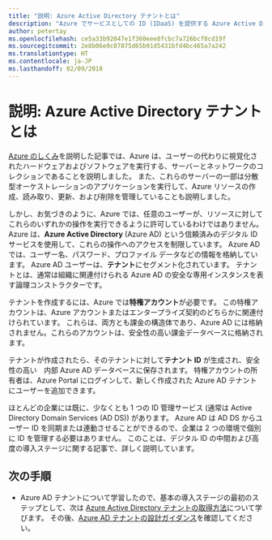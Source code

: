 ```yaml
---
title: "説明: Azure Active Directory テナントとは"
description: "Azure でサービスとしての ID (IDaaS) を提供する Azure Active Directory の内部機能について説明します。"
author: petertay
ms.openlocfilehash: ce5a33b92047e1f360eee8fcbc7a726bcf8cd19f
ms.sourcegitcommit: 2e8b06e9c07875d65b91d5431bfd4bc465a7a242
ms.translationtype: HT
ms.contentlocale: ja-JP
ms.lasthandoff: 02/09/2018
---
```

# <a name="explainer-what-is-an-azure-active-directory-tenant"></a>説明: Azure Active Directory テナントとは

[Azure のしくみ](azure-explainer.md)を説明した記事では、Azure は、ユーザーの代わりに視覚化されたハードウェアおよびソフトウェアを実行する、サーバーとネットワークのコレクションであることを説明しました。 また、これらのサーバーの一部は分散型オーケストレーションのアプリケーションを実行して、Azure リソースの作成、読み取り、更新、および削除を管理していることも説明しました。

しかし、お気づきのように、Azure では、任意のユーザーが、リソースに対してこれらのいずれかの操作を実行できるように許可しているわけではありません。 Azure は、**Azure Active Directory** (Azure AD) という信頼済みのデジタル ID サービスを使用して、これらの操作へのアクセスを制限しています。 Azure AD では、ユーザー名、パスワード、プロファイル データなどの情報を格納しています。 Azure AD ユーザーは、**テナント**にセグメント化されています。 テナントとは、通常は組織に関連付けられる Azure AD の安全な専用インスタンスを表す論理コンストラクターです。

テナントを作成するには、Azure では**特権アカウント**が必要です。 この特権アカウントは、Azure アカウントまたはエンタープライズ契約のどちらかに関連付けられています。 これらは、両方とも課金の構造体であり、Azure AD には格納されません。これらのアカウントは、安全性の高い課金データベースに格納されます。 

テナントが作成されたら、そのテナントに対して**テナント ID** が生成され、安全性の高い　内部 Azure AD データベースに保存されます。 特権アカウントの所有者は、Azure Portal にログインして、新しく作成された Azure AD テナントにユーザーを追加できます。 

ほとんどの企業には既に、少なくとも 1 つの ID 管理サービス (通常は Active Directory Domain Services (AD DS)) があります。 Azure AD は AD DS からユーザー ID を同期または連動させることができるので、企業は 2 つの環境で個別に ID を管理する必要はありません。 このことは、デジタル ID の中間および高度の導入ステージに関する記事で、詳しく説明しています。

## <a name="next-steps"></a>次の手順

* Azure AD テナントについて学習したので、基本の導入ステージの最初のステップとして、次は [Azure Active Directory テナントの取得方法][how-to-get-aad-tenant]について学びます。 その後、[Azure AD テナントの設計ガイダンス](tenant.md)を確認してください。

<!-- Links -->
[how-to-get-aad-tenant]: /azure/active-directory/develop/active-directory-howto-tenant?toc=/azure/architecture/cloud-adoption-guide/toc.json